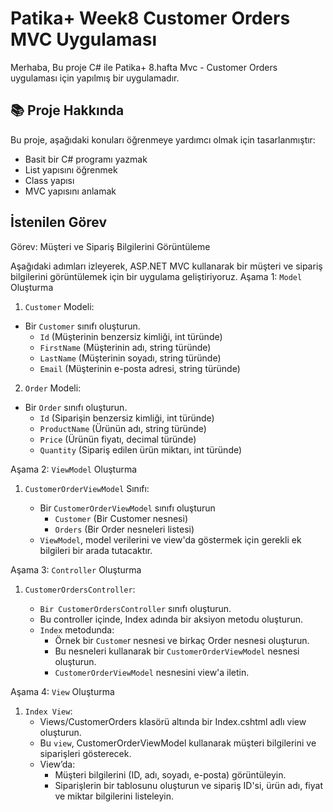 # Patika+ Week8 Customer Orders MVC Uygulaması
Merhaba,
Bu proje C# ile Patika+ 8.hafta Mvc - Customer Orders uygulaması için yapılmış bir uygulamadır.

## 📚 Proje Hakkında
Bu proje, aşağıdaki konuları öğrenmeye yardımcı olmak için tasarlanmıştır:
- Basit bir C# programı yazmak
- List yapısını öğrenmek
- Class yapısı
- MVC yapısını anlamak



## İstenilen Görev
Görev: Müşteri ve Sipariş Bilgilerini Görüntüleme

Aşağıdaki adımları izleyerek, ASP.NET MVC kullanarak bir müşteri ve sipariş bilgilerini görüntülemek için bir uygulama geliştiriyoruz.
Aşama 1: `Model` Oluşturma

 1. `Customer` Modeli:

   - Bir `Customer` sınıfı oluşturun.
     -  `Id` (Müşterinin benzersiz kimliği, int türünde)
     -  `FirstName` (Müşterinin adı, string türünde)
     -  `LastName` (Müşterinin soyadı, string türünde)
     -  `Email` (Müşterinin e-posta adresi, string türünde)
       
  2. `Order` Modeli:

   - Bir `Order` sınıfı oluşturun.
     -  `Id` (Siparişin benzersiz kimliği, int türünde)
     -  `ProductName` (Ürünün adı, string türünde)
     -  `Price` (Ürünün fiyatı, decimal türünde)
     -  `Quantity` (Sipariş edilen ürün miktarı, int türünde)

Aşama 2: `ViewModel` Oluşturma
1. `CustomerOrderViewModel` Sınıfı:

   - Bir `CustomerOrderViewModel` sınıfı oluşturun
     -  `Customer` (Bir Customer nesnesi)
     -  `Orders` (Bir Order nesneleri listesi)
   - `ViewModel`, model verilerini ve view'da göstermek için gerekli ek bilgileri bir arada tutacaktır.


Aşama 3: `Controller` Oluşturma
1. `CustomerOrdersController`:

   - `Bir CustomerOrdersController` sınıfı oluşturun.
   - Bu controller içinde, Index adında bir aksiyon metodu oluşturun.
   - `Index` metodunda:
     - Örnek bir `Custome`r nesnesi ve birkaç Order nesnesi oluşturun.
     - Bu nesneleri kullanarak bir `CustomerOrderViewModel` nesnesi oluşturun.
     - `CustomerOrderViewModel` nesnesini view'a iletin. 

Aşama 4: `View` Oluşturma
1. `Index View`:
   - Views/CustomerOrders klasörü altında bir Index.cshtml adlı view oluşturun.
   - Bu `view`, CustomerOrderViewModel kullanarak müşteri bilgilerini ve siparişleri gösterecek.
   - View’da:
      - Müşteri bilgilerini (ID, adı, soyadı, e-posta) görüntüleyin.
      - Siparişlerin bir tablosunu oluşturun ve sipariş ID'si, ürün adı, fiyat ve miktar bilgilerini listeleyin.





